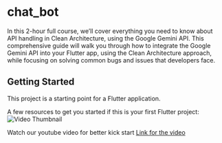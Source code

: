 # chat_bot

In this 2-hour full course, we’ll cover everything you need to know about API handling in Clean Architecture, using the Google Gemini API. This comprehensive guide will walk you through how to integrate the Google Gemini API into your Flutter app, using the Clean Architecture approach, while focusing on solving common bugs and issues that developers face.

## Getting Started

This project is a starting point for a Flutter application.

A few resources to get you started if this is your first Flutter project:
![Video Thumbnail](https://drive.google.com/file/d/1j_BXXMmaFLbhj5HjqQz8hwioYdUnylo1/view?usp=sharing)

Watch our youtube video for better kick start
[Link for the video](https://youtu.be/BJrgbekdeuM?si=K8ITdHL5XDY-259o)

